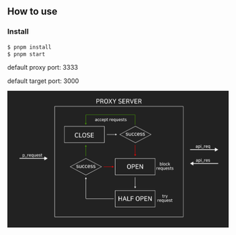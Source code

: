 ## How to use

### Install
```
$ pnpm install
$ pnpm start
```

default proxy port: 3333

default target port: 3000

![](./diagram.png)